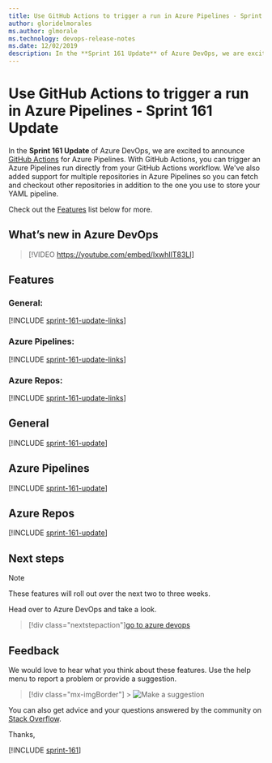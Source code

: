 ```yaml
---
title: Use GitHub Actions to trigger a run in Azure Pipelines - Sprint 161 Update
author: gloridelmorales
ms.author: glmorale
ms.technology: devops-release-notes
ms.date: 12/02/2019
description: In the **Sprint 161 Update** of Azure DevOps, we are excited to announce GitHub Actions for Azure Pipelines.
---
```


# Use GitHub Actions to trigger a run in Azure Pipelines - Sprint 161 Update

In the **Sprint 161 Update** of Azure DevOps, we are excited to announce [GitHub Actions](https://github.com/features/actions) for Azure Pipelines. With GitHub Actions, you can trigger an Azure Pipelines run directly from your GitHub Actions workflow. We've also added support for multiple repositories in Azure Pipelines so you can fetch and checkout other repositories in addition to the one you use to store your YAML pipeline.

Check out the [Features](#features) list below for more.

## What’s new in Azure DevOps

> [!VIDEO https://youtube.com/embed/IxwhIlT83LI]

## Features

### General:

[!INCLUDE [sprint-161-update-links](includes/general/sprint-161-update-links.md)]

### Azure Pipelines:

[!INCLUDE [sprint-161-update-links](includes/pipelines/sprint-161-update-links.md)]

### Azure Repos:

[!INCLUDE [sprint-161-update-links](includes/repos/sprint-161-update-links.md)]

## General

[!INCLUDE [sprint-161-update](includes/general/sprint-161-update.md)]

## Azure Pipelines

[!INCLUDE [sprint-161-update](includes/pipelines/sprint-161-update.md)]

## Azure Repos

[!INCLUDE [sprint-161-update](includes/repos/sprint-161-update.md)]

## Next steps

> [!NOTE]
> These features will roll out over the next two to three weeks.

Head over to Azure DevOps and take a look.

> [!div class="nextstepaction"][go to azure devops](https://go.microsoft.com/fwlink/?LinkId=307137&campaign=o~msft~docs~product-vsts~release-notes)

## Feedback

We would love to hear what you think about these features. Use the help menu to report a problem or provide a suggestion.

> [!div class="mx-imgBorder"] > ![Make a suggestion](../media/make-a-suggestion.png)

You can also get advice and your questions answered by the community on [Stack Overflow](https://stackoverflow.com/questions/tagged/azure-devops).

Thanks,

[!INCLUDE [sprint-161](includes/signer/sprint-161.md)]
